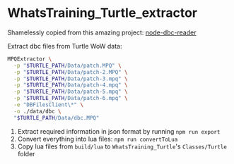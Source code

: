 # WhatsTraining_Turtle_extractor

Shamelessly copied from this amazing project: [node-dbc-reader](https://github.com/wowgaming/node-dbc-reader)

Extract dbc files from Turtle WoW data:

```bash
MPQExtractor \
  -p "$TURTLE_PATH/Data/patch.MPQ" \
  -p "$TURTLE_PATH/Data/patch-2.MPQ" \
  -p "$TURTLE_PATH/Data/patch-3.mpq" \
  -p "$TURTLE_PATH/Data/patch-4.mpq" \
  -p "$TURTLE_PATH/Data/patch-5.mpq" \
  -p "$TURTLE_PATH/Data/patch-6.mpq" \
  -e "DBFilesClient\*" \
  -o ./data/dbc \
  "$TURTLE_PATH/Data/dbc.MPQ"
```

1. Extract required information in json format by running `npm run export`
2. Convert everything into lua files: `npm run convertToLua`
3. Copy lua files from `build/lua` to `WhatsTraining_Turtle`'s `Classes/Turtle` folder
